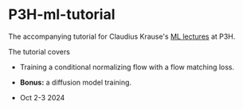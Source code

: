 # P3H-ml-tutorial

The accompanying tutorial for Claudius Krause's [ML lectures](https://indico.scc.kit.edu/event/3982/sessions/3744/#20241002) at P3H.

The tutorial covers
- Training a conditional normalizing flow with a flow matching loss.
- **Bonus:** a diffusion model training.

- Oct 2-3 2024
